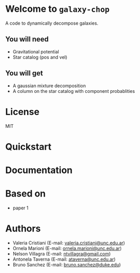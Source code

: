 # Welcome to `galaxy-chop`

A code to dynamically decompose galaxies.

## You will need

 - Gravitational potential
 - Star catalog (pos and vel)

## You will get

- A gaussian mixture decomposition
- A column on the star catalog with component probablities

# License

MIT

# Quickstart

# Documentation

# Based on 

- paper 1

# Authors

- Valeria Cristiani (E-mail: valeria.cristiani@unc.edu.ar)
- Ornela Marioni (E-mail: ornela.marioni@unc.edu.ar)
- Nelson Villagra (E-mail: ntvillagra@gmail.com)
- Antonela Taverna (E-mail: ataverna@unc.edu.ar)
- Bruno Sanchez (E-mail: bruno.sanchez@duke.edu)

 
